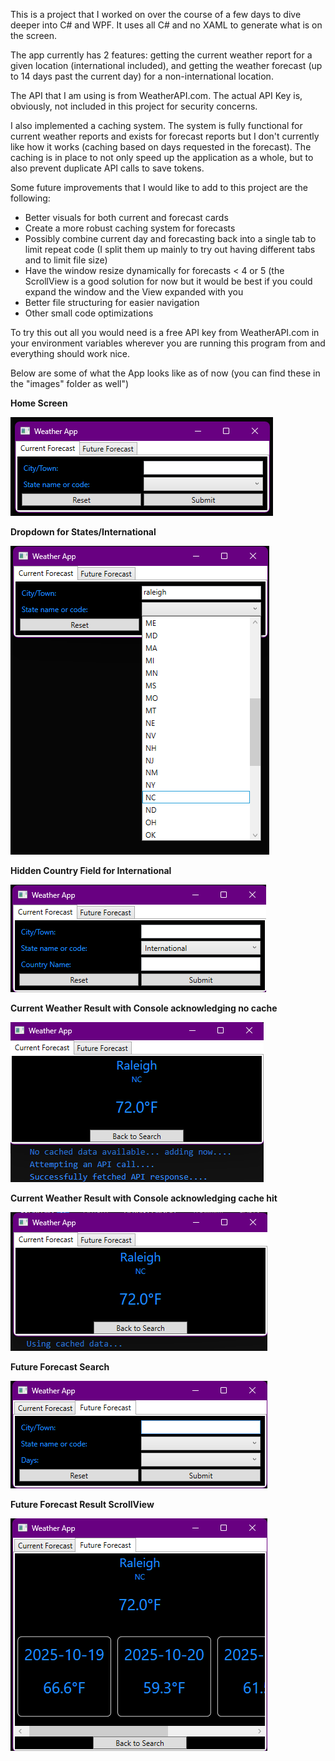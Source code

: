 This is a project that I worked on over the course of a few days to dive deeper into C# and WPF. It uses all C# and no XAML to generate what is on the screen.

The app currently has 2 features: getting the current weather report for a given location (international included), and getting the weather forecast (up to 14 days past the current day) for a non-international location.

The API that I am using is from WeatherAPI.com. The actual API Key is, obviously, not included in this project for security concerns.

I also implemented a caching system. The system is fully functional for current weather reports and exists for forecast reports but I don't currently like how it works (caching based on days requested in the forecast). The caching is in place to not only speed up the 
application as a whole, but to also prevent duplicate API calls to save tokens.

Some future improvements that I would like to add to this project are the following:
<ul>
  <li>Better visuals for both current and forecast cards</li>
  <li>Create a more robust caching system for forecasts</li>
  <li>Possibly combine current day and forecasting back into a single tab to limit repeat code (I split them up mainly to try out having different tabs and to limit file size)</li>
  <li>Have the window resize dynamically for forecasts < 4 or 5 (the ScrollView is a good solution for now but it would be best if you could expand the window and the View expanded with you</li>
  <li>Better file structuring for easier navigation</li>
  <li>Other small code optimizations</li>
</ul>

To try this out all you would need is a free API key from WeatherAPI.com in your environment variables wherever you are running this program from and everything should work nice.

Below are some of what the App looks like as of now (you can find these in the "images" folder as well")

**Home Screen**

![Alt text](/images/Home.png?raw=true "Optional Title")

**Dropdown for States/International**

![Alt text](/images/Dropdown.png?raw=true "Optional Title")

**Hidden Country Field for International**

![Alt text](/images/International.png?raw=true "Optional Title")

**Current Weather Result with Console acknowledging no cache**

![Alt text](/images/CurWeatherResultNoCache.png?raw=true "Optional Title")

**Current Weather Result with Console acknowledging cache hit**

![Alt text](/images/CurWeatherResultWithCache.png?raw=true "Optional Title")

**Future Forecast Search**

![Alt text](/images/FutureForecast.png?raw=true "Optional Title")

**Future Forecast Result ScrollView**

![Alt text](/images/FutureForecastResult.png?raw=true "Optional Title")
